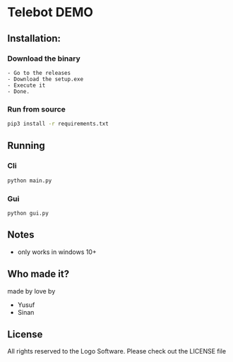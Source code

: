 # Telebot DEMO


## Installation:

### Download the binary

```
- Go to the releases
- Download the setup.exe
- Execute it
- Done.
```

### Run from source

```sh
pip3 install -r requirements.txt
```

## Running

### Cli

```sh
python main.py
```

### Gui

```
python gui.py
```

## Notes

- only works in windows 10+

## Who made it?

made by love by

- Yusuf
- Sinan

## License

All rights reserved to the Logo Software. Please check out the LICENSE file
